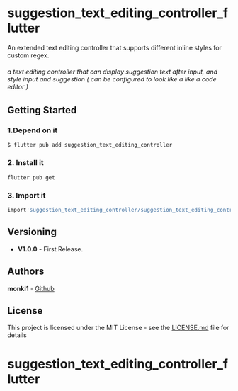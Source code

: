 # suggestion_text_editing_controller_flutter
An extended text editing controller that supports different inline styles for custom regex.
###### a text editing controller that can display suggestion text after input, and style input and suggestion ( can be configured to look like a like a code editor )
## Getting Started


### 1.Depend on it

```
$ flutter pub add suggestion_text_editing_controller

```

[//]: # (#### or add to yaml file manually)

[//]: # (```yaml)

[//]: # (  suggestion_text_editing_controller:)

[//]: # (    git:)

[//]: # (      url: https://github.com/monki1/suggestion_text_editing_controller_flutter)

[//]: # (      ref: 71a61c1)

[//]: # (```)
### 2. Install it
```commandline
flutter pub get
```

### 3. Import it

```dart
import'suggestion_text_editing_controller/suggestion_text_editing_controller.dart';
```

[//]: # (## Usage)

[//]: # (```dart)

[//]: # (TextSpan styler&#40;String text, TextStyle? defaultStyle&#41; {)

[//]: # (  List<TextSpan> children = [];)

[//]: # (  for &#40;int i = 0; i < text.length; i++&#41; {)

[//]: # (    i % 2 == 0)

[//]: # (        ? children.add&#40;TextSpan&#40;)

[//]: # (        text: text.substring&#40;i, i + 1&#41;,)

[//]: # (        ///red for even, )

[//]: # (        style: TextStyle&#40;color: Colors.red&#41;&#41;&#41;)

[//]: # (        : children.add&#40;TextSpan&#40;)

[//]: # (        text: text.substring&#40;i, i + 1&#41;,)

[//]: # (        ///blue for odd)

[//]: # (        style: TextStyle&#40;color: Colors.blue&#41;&#41;&#41;;)

[//]: # (  })

[//]: # (  return TextSpan&#40;style: defaultStyle, children: children&#41;;)

[//]: # (})

[//]: # (suggestionTextEditingController controller = suggestionTextEditingController&#40;styler: styler&#41;;)

[//]: # ()
[//]: # (//TextFormField&#40;controller: controller&#41;;)

[//]: # (```)

## Versioning

- **V1.0.0** - First Release.

## Authors

**monki1** - [Github](https://github.com/monki1)

## License

This project is licensed under the MIT License - see the [LICENSE.md](LICENSE.md) file for details
# suggestion_text_editing_controller_flutter
